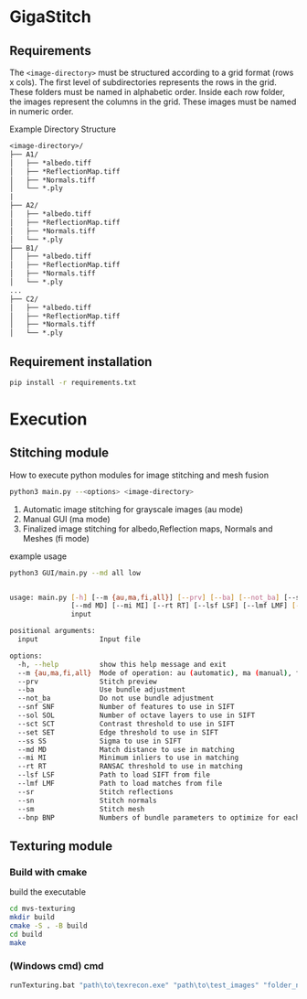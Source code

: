 # GigaStitch

## Requirements

The `<image-directory>` must be structured according to a grid format (rows x cols).
The first level of subdirectories represents the rows in the grid. These folders must be named in alphabetic order.
Inside each row folder, the images represent the columns in the grid. These images must be named in numeric order.

Example Directory Structure

```txt
<image-directory>/
├── A1/
│   ├── *albedo.tiff
│   ├── *ReflectionMap.tiff
│   ├── *Normals.tiff
│   └── *.ply
|
├── A2/
│   ├── *albedo.tiff
│   ├── *ReflectionMap.tiff
│   ├── *Normals.tiff
│   └── *.ply
├── B1/
│   ├── *albedo.tiff
│   ├── *ReflectionMap.tiff
│   ├── *Normals.tiff
│   └── *.ply
...
├── C2/
│   ├── *albedo.tiff
│   ├── *ReflectionMap.tiff
│   ├── *Normals.tiff
│   └── *.ply
```

## Requirement installation

```bash
pip install -r requirements.txt
```

# Execution

## Stitching module

How to execute python modules for image stitching and mesh fusion

```bash
python3 main.py --<options> <image-directory>
```

1. Automatic image stitching for grayscale images (au mode)
2. Manual GUI (ma mode)
3. Finalized image stitching for albedo,Reflection maps, Normals and Meshes (fi mode)

example usage

```bash
python3 GUI/main.py --md all low
```

```bash

usage: main.py [-h] [--m {au,ma,fi,all}] [--prv] [--ba] [--not_ba] [--snf SNF] [--sol SOL] [--sct SCT] [--set SET] [--ss SS]
               [--md MD] [--mi MI] [--rt RT] [--lsf LSF] [--lmf LMF] [--sr] [--sn] [--sm] [--bnp BNP]
               input

positional arguments:
  input               Input file

options:
  -h, --help          show this help message and exit
  --m {au,ma,fi,all}  Mode of operation: au (automatic), ma (manual), fi (final), all (automatic and final)
  --prv               Stitch preview
  --ba                Use bundle adjustment
  --not_ba            Do not use bundle adjustment
  --snf SNF           Number of features to use in SIFT
  --sol SOL           Number of octave layers to use in SIFT
  --sct SCT           Contrast threshold to use in SIFT
  --set SET           Edge threshold to use in SIFT
  --ss SS             Sigma to use in SIFT
  --md MD             Match distance to use in matching
  --mi MI             Minimum inliers to use in matching
  --rt RT             RANSAC threshold to use in matching
  --lsf LSF           Path to load SIFT from file
  --lmf LMF           Path to load matches from file
  --sr                Stitch reflections
  --sn                Stitch normals
  --sm                Stitch mesh
  --bnp BNP           Numbers of bundle parameters to optimize for each pair of images
```

## Texturing module

### Build with cmake

build the executable

```bash
cd mvs-texturing
mkdir build
cmake -S . -B build
cd build
make
```

### (Windows cmd) cmd

```bash
runTexturing.bat "path\to\texrecon.exe" "path\to\test_images" "folder_name"
```

